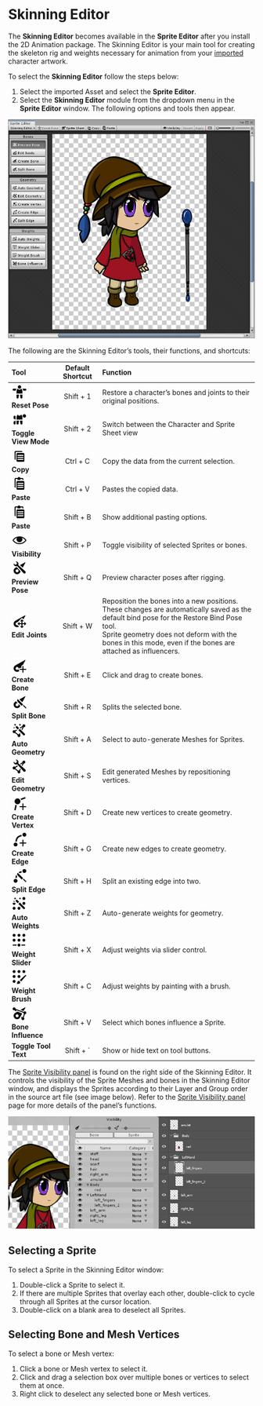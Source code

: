 # Skinning Editor

The __Skinning Editor__ becomes available in the __Sprite Editor__ after you install the 2D Animation package. The Skinning Editor is your main tool for creating the skeleton rig and weights necessary for animation from your [imported](PreparingArtwork.md) character artwork.

To select the __Skinning Editor__ follow the steps below:

1. Select the imported Asset and select the __Sprite Editor__.
2. Select the __Skinning Editor__ module from the dropdown menu in the __Sprite Editor__ window. The following options and tools then appear.

![The Skinning Editor interface](images/2DAnimationV2_SkinnerUI_expanded.png)



The following are the Skinning Editor’s tools, their functions, and shortcuts:

| Tool                                                         | Default Shortcut | Function                                                     |
| :----------------------------------------------------------- | :--------------: | :----------------------------------------------------------- |
| ![icon_RestoreBind](images/icon_RestoreBind.png)<br />__Reset Pose__ |    Shift + 1     | Restore a character’s bones and joints to their original positions. |
| ![icon_ToggleView](images/icon_ToggleView.png)<br />__Toggle View Mode__ |    Shift + 2     | Switch between the Character and Sprite Sheet view           |
| ![icon_Copy](images/icon_Copy.png)<br />__Copy__             |     Ctrl + C     | Copy the data from the current selection.                    |
| ![icon_Paste](images/icon_Paste.png)<br />__Paste__          |     Ctrl + V     | Pastes the copied data.                                      |
| ![icon_Paste](images/icon_Paste.png)<br />__Paste__          |    Shift + B     | Show additional pasting options.                             |
| ![icon_Visibility](images/icon_Visibility.png)<br />__Visibility__ |    Shift + P     | Toggle visibility of selected Sprites or bones.              |
| ![icon_PreviewPose](images/icon_PreviewPose.png)<br />__Preview Pose__ |    Shift + Q     | Preview character poses after rigging.                       |
| ![icon_EditJoints](images/icon_EditJoints.png)<br />__Edit Joints__ |    Shift + W     | Reposition the bones into a new positions. These changes are automatically saved as the default bind pose for the Restore Bind Pose tool.<br/>Sprite geometry does not deform with the bones in this mode, even if the bones are attached as influencers. |
| ![icon_CreateBone](images/icon_CreateBone.png)<br />__Create Bone__ |    Shift + E     | Click and drag to create bones.                              |
| ![icon_SplitBone](images/icon_SplitBone.png)<br />__Split Bone__ |    Shift + R     | Splits the selected bone.                                    |
| ![icon_GenGeo](images/icon_GenGeo.png)<br />__Auto Geometry__ |    Shift + A     | Select to auto-generate Meshes for Sprites.                  |
| ![icon_EditGeo](images/icon_EditGeo.png)<br />__Edit Geometry__ |    Shift + S     | Edit generated Meshes by repositioning vertices.             |
| ![icon_CreateVertex](images/icon_CreateVertex.png)<br />__Create Vertex__ |    Shift + D     | Create new vertices to create geometry.                      |
| ![icon_CreateEdge](images/icon_CreateEdge.png)<br />__Create Edge__ |    Shift + G     | Create new edges to create geometry.                         |
| ![icon_SplitEdge](images/icon_SplitEdge.png)<br />__Split Edge__ |    Shift + H     | Split an existing edge into two.                             |
| ![icon_GenWeights](images/icon_GenWeights.png)<br />__Auto Weights__ |    Shift + Z     | Auto-generate weights for geometry.                          |
| ![icon_WeightSlider](images/icon_WeightSlider.png)<br />__Weight Slider__ |    Shift + X     | Adjust weights via slider control.                           |
| ![icon_WeightPaint](images/icon_WeightPaint.png)<br />__Weight Brush__ |    Shift + C     | Adjust weights by painting with a brush.                     |
| ![icon_BoneInfluence](images/icon_BoneInfluence.png)<br />__Bone Influence__ |    Shift + V     | Select which bones influence a Sprite.                       |
| __Toggle Tool Text__                                         |    Shift + `     | Show or hide text on tool buttons.                           |

The [Sprite Visibility panel](SpriteVis.md) is found on the right side of the Skinning Editor. It controls the visibility of the Sprite Meshes and bones in the Skinning Editor window, and displays the Sprites according to their Layer and Group order in the source art file (see image below). Refer to the [Sprite Visibility panel](SpriteVis.md) page for more details of the panel’s functions.

![](images\AnimWin_PhotoshopWin_match.png)

## Selecting a Sprite

To select a Sprite in the Skinning Editor window:
1. Double-click a Sprite to select it.
2. If there are multiple Sprites that overlay each other, double-click to cycle through all Sprites at the cursor location.
3. Double-click on a blank area to deselect all Sprites.

## Selecting Bone and Mesh Vertices

To select a bone or Mesh vertex: 

1. Click a bone or Mesh vertex to select it.
2. Click and drag a selection box over multiple bones or vertices to select them at once.
3. Right click to deselect any selected bone or Mesh vertices.